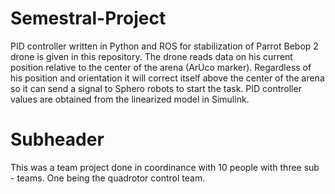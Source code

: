 # Semestral-Project
PID controller written in Python and ROS for stabilization of Parrot Bebop 2 drone is given in this repository. The drone reads data on his current position relative to the center of the arena (ArUco marker). Regardless of his position and orientation it will correct itself above the center of the arena so it can send a signal to Sphero robots to start the task. PID controller values are obtained from the linearized model in Simulink.

# Subheader

This was a team project done in coordinance with 10 people with three sub - teams. One being the quadrotor control team.
